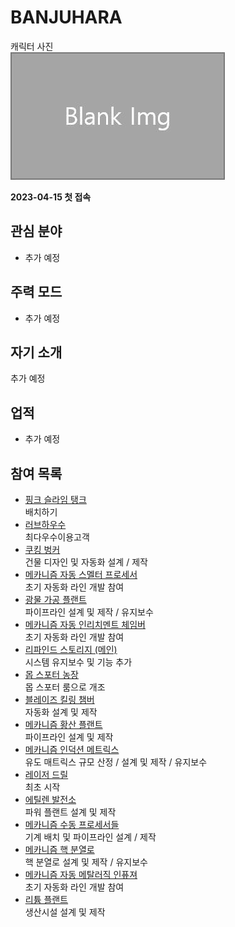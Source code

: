 # BANJUHARA

캐릭터 사진  
![캐릭터](../../asset/blank_img.jpg)

**2023-04-15 첫 접속**
## 관심 분야

- 추가 예정

## 주력 모드

- 추가 예정

## 자기 소개

추가 예정

## 업적

- 추가 예정

## 참여 목록

<!-- player_desc_dest_open -->
- [핑크 슬라임 탱크](../systems/pink_slime_tank.md)  
배치하기
- [러브하우수 ](../systems/love_house.md)  
최다우수이용고객
- [쿠킹 벙커](../systems/cooking_bunker.md)  
건물 디자인 및 자동화 설계 / 제작
- [메카니즘 자동 스멜터 프로세서](../systems/mk_auto_smeltery.md)  
초기 자동화 라인 개발 참여
- [광물 가공 플랜트](../systems/mk_ore_processing_plant.md)  
파이프라인 설계 및 제작 / 유지보수
- [메카니즘 자동 인리치멘트 체임버](../systems/mk_auto_enrichment_chamber.md)  
초기 자동화 라인 개발 참여
- [리파인드 스토리지 (메인)](../systems/rs_main.md)  
시스템 유지보수 및 기능 추가
- [몹 스포터 농장](../systems/mobspawner_farm.md)  
몹 스포터 룸으로 개조
- [블레이즈 킬링 챔버](../systems/blaze_killing_chamber.md)  
자동화 설계 및 제작
- [메카니즘 황산 플랜트](../systems/mk_sulfer_plant.md)  
파이프라인 설계 및 제작
- [메카니즘 인덕션 메트릭스](../systems/mk_induction_matrix.md)  
유도 매트릭스 규모 산정 / 설계 및 제작 / 유지보수
- [레이저 드릴](../systems/laser_drill.md)  
최초 시작
- [에틸렌 발전소](../systems/mk_ethylene_generator.md)  
파워 플랜트 설계 및 제작
- [메카니즘 수동 프로세서들](../systems/mk_manual_processors.md)  
기계 배치 및 파이프라인 설계 / 제작
- [메카니즘 핵 분열로](../systems/mk_fission_reactor.md)  
핵 분열로 설계 및 제작 / 유지보수
- [메카니즘 자동 메탈러직 인퓨져](../systems/mk_auto_metallurgic_infuser.md)  
초기 자동화 라인 개발 참여
- [리튬 플랜트](../systems/mk_lithum_plant.md)  
생산시설 설계 및 제작
<!-- player_desc_dest_close -->